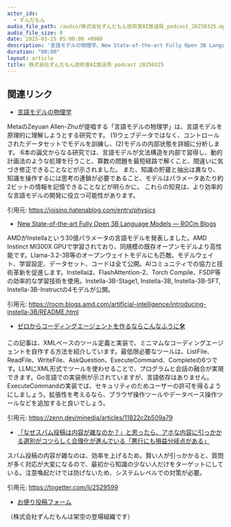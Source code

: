 ```yaml
---
actor_ids:
  - ずんだもん
audio_file_path: /audio/株式会社ずんだもん技術室AI放送局_podcast_20250325.mp3
audio_file_size: 0
date: 2025-03-25 05:00:00 +0900
description: '言語モデルの物理学、New State-of-the-art Fully Open 3B Language Models — ROCm Blogs、ゼロからコーディングエージェントを作るならこんなふうに🛠️、「なぜスパム投稿は内容が雑なのか？」と思ったら、アホな内容に引っかかる選別がコツらしく合理化が進んでいる「悪行にも損益分岐点がある」'
duration: "00:00"
layout: article
title: 株式会社ずんだもん技術室AI放送局 podcast 20250325
---
```


## 関連リンク


- [言語モデルの物理学](https://joisino.hatenablog.com/entry/physics)  


MetaのZeyuan Allen-Zhuが提唱する「言語モデルの物理学」は、言語モデルを原理的に理解しようとする研究です。
(1)ウェブデータではなく、コントロールされたデータセットでモデルを訓練し、(2)モデルの内部状態を詳細に分析します。
6本の論文からなる研究では、言語モデルが文法構造を内部で習得し、動的計画法のような処理を行うこと、算数の問題を最短経路で解くこと、間違いに気づき修正できることなどが示されました。
また、知識の貯蔵と抽出は異なり、知識を操作するには思考の連鎖が必要であること、モデルはパラメータあたり約2ビットの情報を記憶できることなどが明らかに。
これらの知見は、より効率的な言語モデルの開発に役立つ可能性があります。


引用元: https://joisino.hatenablog.com/entry/physics


- [New State-of-the-art Fully Open 3B Language Models — ROCm Blogs](https://rocm.blogs.amd.com/artificial-intelligence/introducing-instella-3B/README.html)  


AMDがInstellaという30億パラメータの言語モデルを発表しました。AMD Instinct MI300X GPUで学習されており、同規模の既存オープンモデルより高性能です。Llama-3.2-3B等のオープンウェイトモデルにも匹敵。モデルウェイト、学習設定、データセット、コードは全て公開。AIコミュニティでの協力と技術革新を促進します。Instellaは、FlashAttention-2、Torch Compile、FSDP等の効率的な学習技術を使用。Instella-3B-Stage1, Instella-3B, Instella-3B-SFT, Instella-3B-Instructの4モデルが公開。


引用元: https://rocm.blogs.amd.com/artificial-intelligence/introducing-instella-3B/README.html


- [ゼロからコーディングエージェントを作るならこんなふうに🛠️](https://zenn.dev/minedia/articles/11822c2b509a79)  


この記事は、XMLベースのツール定義と実装で、ミニマムなコーディングエージェントを自作する方法を紹介しています。最低限必要なツールは、ListFile、ReadFile、WriteFile、AskQuestion、ExecuteCommand、Completeの6つです。LLMにXML形式でツールを使わせることで、プログラムと会話の融合が実現できます。Go言語での実装例が示されていますが、言語依存はありません。ExecuteCommandの実装では、セキュリティのためユーザーの許可を得るようにしましょう。拡張性を考えるなら、ブラウザ操作ツールやデータベース操作ツールなどを追加すると良いでしょう。


引用元: https://zenn.dev/minedia/articles/11822c2b509a79


- [「なぜスパム投稿は内容が雑なのか？」と思ったら、アホな内容に引っかかる選別がコツらしく合理化が進んでいる「悪行にも損益分岐点がある」](https://togetter.com/li/2529599)  


スパム投稿の内容が雑なのは、効率を上げるため。賢い人が引っかかると、質問が多く対応が大変になるので、最初から知識の少ない人だけをターゲットにしている。注意喚起だけでは防げないため、システムレベルでの対策が必要。


引用元: https://togetter.com/li/2529599



- [お便り投稿フォーム](https://forms.gle/ffg4JTfqdiqK62qf9)

（株式会社ずんだもんは架空の登場組織です）
